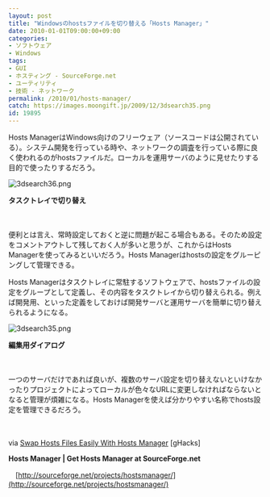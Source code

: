 ```yaml
---
layout: post
title: "Windowsのhostsファイルを切り替える「Hosts Manager」"
date: 2010-01-01T09:00:00+09:00
categories:
- ソフトウェア
- Windows
tags: 
- GUI
- ホスティング - SourceForge.net
- ユーティリティ
- 技術 - ネットワーク
permalink: /2010/01/hosts-manager/
catch: https://images.moongift.jp/2009/12/3dsearch35.png
id: 19895
---
```

Hosts ManagerはWindows向けのフリーウェア（ソースコードは公開されている）。システム開発を行っている時や、ネットワークの調査を行っている際に良く使われるのがhostsファイルだ。ローカルを運用サーバのように見せたりする目的で使ったりするだろう。

  

![3dsearch36.png](https://images.moongift.jp/2009/12/3dsearch36.png)  
  
**タスクトレイで切り替え**

  

　

  

便利とは言え、常時設定しておくと逆に問題が起こる場合もある。そのため設定をコメントアウトして残しておく人が多いと思うが、これからはHosts Managerを使ってみるといいだろう。Hosts Managerはhostsの設定をグルーピングして管理できる。

  
  
<!--more-->

Hosts Managerはタスクトレイに常駐するソフトウェアで、hostsファイルの設定をグループとして定義し、その内容をタスクトレイから切り替えられる。例えば開発用、といった定義をしておけば開発サーバと運用サーバを簡単に切り替えられるようになる。

  

![3dsearch35.png](https://images.moongift.jp/2009/12/3dsearch35.png)  
  
**編集用ダイアログ**

  

　

  

一つのサーバだけであれば良いが、複数のサーバ設定を切り替えないといけなかったりプロジェクトによってローカルが色々なURLに変更しなければならないとなると管理が煩雑になる。Hosts Managerを使えば分かりやすい名称でhosts設定を管理できるだろう。

  

　

  

via [Swap Hosts Files Easily With Hosts Manager](http://www.ghacks.net/2009/12/27/swap-hosts-files-easily-with-hosts-manager/) [gHacks]

  

**Hosts Manager | Get Hosts Manager at SourceForge.net**  
  
　[http://sourceforge.net/projects/hostsmanager/](http://sourceforge.net/projects/hostsmanager/)

  
  
